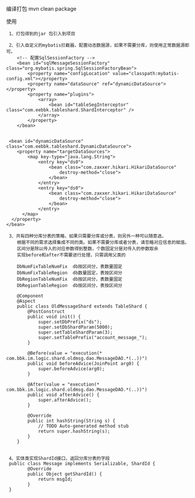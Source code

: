  编译打包
 mvn clean package

使用
    
     1、打包得到的jar 包引入到项目
     
     2、引入自定义的mybatis拦截器，配置动态数据源，如果不需要分库，则使用正常数据源即可。
        <!-- 配置SqlSessionFactory -->
		<bean id="sqlMessageSessionFactory" class="org.mybatis.spring.SqlSessionFactoryBean">
			<property name="configLocation" value="classpath:mybatis-config.xml"></property>
			<property name="dataSource" ref="dynamicDataSource"></property>
			<property name="plugins">
				<array>
					<bean id="tableSegInterceptor" class="com.eebbk.tableshard.ShardInterceptor" />
				</array>
			</property>
		</bean>


     <bean id="dynamicDataSource" class="com.eebbk.tableshard.DynamicDataSource">
		<property name="targetDataSources">
			<map key-type="java.lang.String">
				<entry key="ds0">
					<bean class="com.zaxxer.hikari.HikariDataSource"
						destroy-method="close">
					</bean>
				</entry>
                <entry key="ds0">
					<bean class="com.zaxxer.hikari.HikariDataSource"
						destroy-method="close">
					</bean>
				</entry>
          </map>
      </property>
    </bean>

     3、共有四种分库分表的策略，如果只需要分库或分表，则另外一种可以随意选，
		根据不同的需求选择集成不同的类。如果不需要分库或者分表，请忽略对应信息的赋值。
		区间分是除以传入的对应参数得到整数，个数固定分是对传入的参数取余
		实现before和after不需要进行处理，只需调用父类的
	
		DbNumFixTableNumFix  db按区间分，表数量固定
		DbNumFixTableRegion  db数量固定，表按区间分
		DbRegionTableNumFix  db按区间分，表数量固定
		DbRegionTableRegion  db按区间分，表按区间分

        @Component
		@Aspect
		public class OldMessageShard extends TableShard {
			@PostConstruct
			public void init() {
				super.setDbPrefix("ds");
				super.setDbShardParam(5000);
				super.setTableShardParam(3);
				super.setTablePrefix("account_message_");
			}
		
			@Before(value = "execution(* com.bbk.im.logic.shard.oldmsg.dao.MessageDAO.*(..))")
			public void beforeAdvice(JoinPoint arg0) {
				super.beforeAdvice(arg0);
			}
		
			@After(value = "execution(* com.bbk.im.logic.shard.oldmsg.dao.MessageDAO.*(..))")
			public void afterAdvice() {
				super.afterAdvice();
			}
		
			@Override
			public int hashString(String s) {
				// TODO Auto-generated method stub
				return super.hashString(s);
			}
		}
 

     4、实体类实现ShardId接口，返回分库分表的字段
     public class Message implements Serializable, ShardId {
		 	@Override
			public Object getShardId() {
				return msgId;
			}
     }
          
